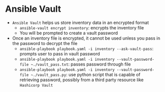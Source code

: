 <h1>Ansible Vault</h1>

* `Ansible Vault` helps us store inventory data in an encrypted format 
  - `ansible-vault encrypt inventory`: encrypts the inventory file
  - You will be prompted to create a vault password
* Once an inventory file is encrypted, it cannot be used unless you pass in the password to decrypt the file
  - `ansible-playbook playbook.yaml -i inventory --ask-vault-pass`: prompts user to pass in vault password
  - `ansible-playbook playbook.yaml -i inventory --vault-password-file ~./vault_pass.txt`: passes password through file
  - `ansible-playbook playbook.yaml -i inventory --vault-password-file ~./vault_pass.py`: use python script that is capable of retrieving password, possibly from a third party resource like `Hashicorp Vault`
